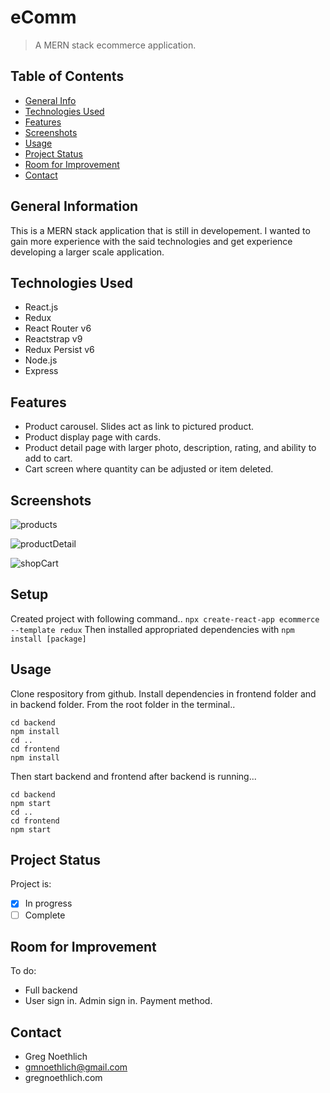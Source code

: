 # eComm
> A MERN stack ecommerce application.

## Table of Contents
* [General Info](#general-information)
* [Technologies Used](#technologies-used)
* [Features](#features)
* [Screenshots](#screenshots)
* [Usage](#usage)
* [Project Status](#project-status)
* [Room for Improvement](#room-for-improvement)
* [Contact](#contact)
<!-- * [License](#license) -->


## General Information
This is a MERN stack application that is still in developement. I wanted to gain more experience with the said technologies and get experience
developing a larger scale application.

## Technologies Used
- React.js
- Redux
- React Router v6
- Reactstrap v9
- Redux Persist v6
- Node.js 
- Express

## Features
- Product carousel. Slides act as link to pictured product.
- Product display page with cards.
- Product detail page with larger photo, description, rating, and ability to add to cart.
- Cart screen where quantity can be adjusted or item deleted.


## Screenshots
![products](https://user-images.githubusercontent.com/75701305/217396263-cb1e1801-7e7f-4d46-a171-001a28d67cc6.png)

![productDetail](https://user-images.githubusercontent.com/75701305/217396190-815e98f8-a774-4388-ad21-1ecf1503d470.png)

![shopCart](https://user-images.githubusercontent.com/75701305/231932597-5f4a290f-5270-473e-9135-c579f3fdd704.png)


## Setup
Created project with following command..
`npx create-react-app ecommerce --template redux`
Then installed appropriated dependencies with `npm install [package]`

## Usage
Clone respository from github. Install dependencies in frontend folder and in backend folder.
From the root folder in the terminal..
```console
cd backend
npm install
cd ..
cd frontend
npm install
```
Then start backend and frontend after backend is running...
```console
cd backend
npm start
cd ..
cd frontend
npm start
```

## Project Status
Project is: 	
- [x] In progress
- [ ] Complete

## Room for Improvement
To do:
- Full backend
- User sign in. Admin sign in. Payment method.

## Contact
- Greg Noethlich
- gmnoethlich@gmail.com
- gregnoethlich.com
